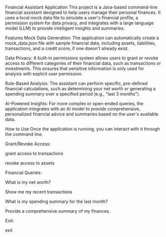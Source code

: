 Financial Assistant Application
This project is a Java-based command-line financial assistant designed to help users manage their personal finances. It uses a local mock data file to simulate a user's financial profile, a permission system for data privacy, and integrates with a large language model (LLM) to provide intelligent insights and summaries.

Features
Mock Data Generation: The application can automatically create a mock_data.json file with sample financial data, including assets, liabilities, transactions, and a credit score, if one doesn't already exist.

Data Privacy: A built-in permissions system allows users to grant or revoke access to different categories of their financial data, such as transactions or investments. This ensures that sensitive information is only used for analysis with explicit user permission.

Rule-Based Analysis: The assistant can perform specific, pre-defined financial calculations, such as determining your net worth or generating a spending summary over a specified period (e.g., "last 3 months").

AI-Powered Insights: For more complex or open-ended queries, the application integrates with an AI model to provide comprehensive, personalized financial advice and summaries based on the user's available data.

How to Use
Once the application is running, you can interact with it through the command line.

Grant/Revoke Access:

grant access to transactions

revoke access to assets

Financial Queries:

What is my net worth?

Show me my recent transactions

What is my spending summary for the last month?

Provide a comprehensive summary of my finances.

Exit:

exit

